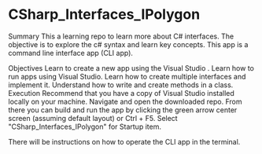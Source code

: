 # CSharp_Interfaces_IPolygon

Summary
This a learning repo to learn more about C# interfaces. The objective is to explore the c# syntax and learn key concepts. This app is a command line interface app (CLI app).

Objectives
Learn to create a new app using the Visual Studio .
Learn how to run apps using Visual Studio.
Learn how to create multiple interfaces and implement it.
Understand how to write and create methods in a class.
Execution
Recommend that you have a copy of Visual Studio installed locally on your machine. Navigate and open the downloaded repo. From there you can build and run the app by clicking the green arrow center screen (assuming default layout) or Ctrl + F5. Select "CSharp_Interfaces_IPolygon" for Startup item.

There will be instructions on how to operate the CLI app in the terminal.
